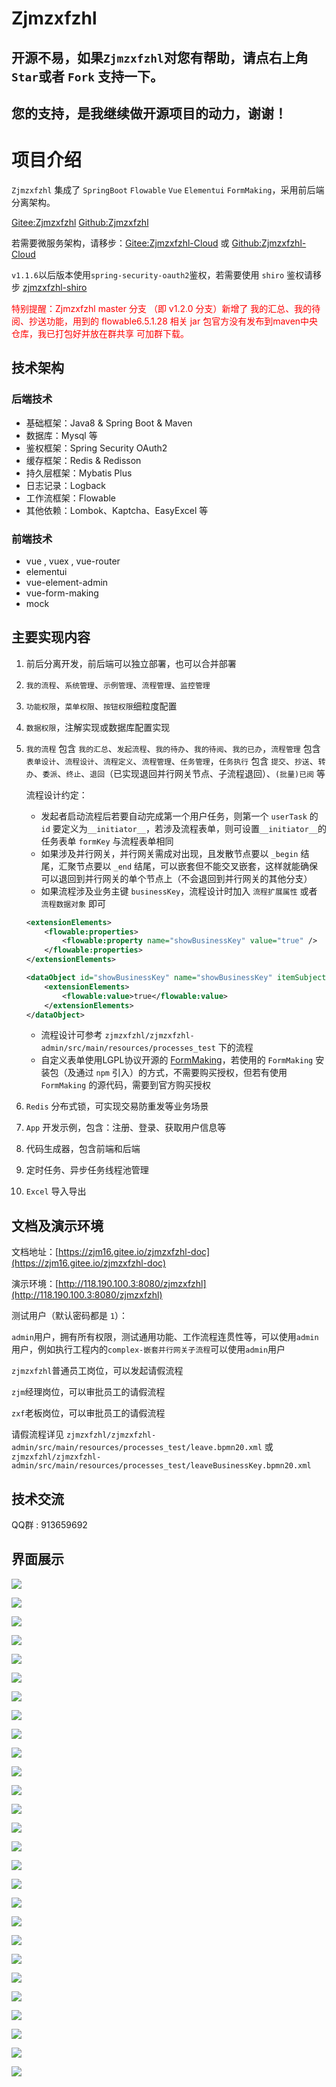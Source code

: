 # Zjmzxfzhl

## 开源不易，如果`Zjmzxfzhl`对您有帮助，请点右上角 `Star`或者 `Fork` 支持一下。

## 您的支持，是我继续做开源项目的动力，谢谢！

# 项目介绍

`Zjmzxfzhl` 集成了 `SpringBoot` `Flowable` `Vue` `Elementui` `FormMaking`，采用前后端分离架构。

[Gitee:Zjmzxfzhl](https://gitee.com/zjm16/zjmzxfzhl) [Github:Zjmzxfzhl](https://github.com/zhuangjinming16/zjmzxfzhl)

若需要微服务架构，请移步：[Gitee:Zjmzxfzhl-Cloud](https://gitee.com/zjm16/zjmzxfzhl-cloud) 或 [Github:Zjmzxfzhl-Cloud](https://github.com/zhuangjinming16/zjmzxfzhl-cloud)

`v1.1.6`以后版本使用`spring-security-oauth2`鉴权，若需要使用 `shiro` 鉴权请移步 [zjmzxfzhl-shiro](https://gitee.com/zjm16/zjmzxfzhl/tree/v1.1.5)

<font color="red">特别提醒：Zjmzxfzhl master 分支 （即 v1.2.0 分支）新增了 我的汇总、我的待阅、抄送功能，用到的 flowable6.5.1.28 相关 jar 包官方没有发布到maven中央仓库，我已打包好并放在群共享 可加群下载。</font>

## 技术架构
### 后端技术

- 基础框架：Java8 & Spring Boot & Maven
- 数据库：Mysql 等
- 鉴权框架：Spring Security OAuth2
- 缓存框架：Redis & Redisson
- 持久层框架：Mybatis Plus
- 日志记录：Logback
- 工作流框架：Flowable
- 其他依赖：Lombok、Kaptcha、EasyExcel 等
### 前端技术
- vue , vuex , vue-router
- elementui
- vue-element-admin
- vue-form-making
- mock

## 主要实现内容
1. 前后分离开发，前后端可以独立部署，也可以合并部署
2. `我的流程`、`系统管理`、`示例管理`、`流程管理`、`监控管理`
3. `功能权限`，`菜单权限`、`按钮权限`细粒度配置
4. `数据权限`，注解实现或数据库配置实现
5. `我的流程` 包含 `我的汇总`、`发起流程`、`我的待办`、`我的待阅`、`我的已办`，`流程管理` 包含 `表单设计`、`流程设计`、`流程定义`、`流程管理`、`任务管理`，`任务执行` 包含 `提交`、`抄送`、`转办`、`委派`、`终止`、`退回`（已实现退回并行网关节点、子流程退回）、`(批量)已阅` 等

   流程设计约定：
   - 发起者启动流程后若要自动完成第一个用户任务，则第一个 `userTask` 的 `id` 要定义为`__initiator__`，若涉及流程表单，则可设置`__initiator__`的任务表单 `formKey` 与流程表单相同
   - 如果涉及并行网关，并行网关需成对出现，且发散节点要以 `_begin` 结尾，汇聚节点要以 `_end` 结尾，可以嵌套但不能交叉嵌套，这样就能确保可以退回到并行网关的单个节点上（不会退回到并行网关的其他分支）
   - 如果流程涉及业务主键 `businessKey`，流程设计时加入 `流程扩展属性` 或者 `流程数据对象` 即可
    ```xml
    <extensionElements>
        <flowable:properties>
            <flowable:property name="showBusinessKey" value="true" />
        </flowable:properties>
    </extensionElements>
    ```
    ```xml
    <dataObject id="showBusinessKey" name="showBusinessKey" itemSubjectRef="xsd:boolean">
        <extensionElements>
            <flowable:value>true</flowable:value>
        </extensionElements>
    </dataObject>
    ```
   - 流程设计可参考 `zjmzxfzhl/zjmzxfzhl-admin/src/main/resources/processes_test` 下的流程
   - 自定义表单使用LGPL协议开源的 [FormMaking](http://form.xiaoyaoji.cn/pricing/#/zh-CN/)，若使用的 `FormMaking` 安装包（及通过 `npm` 引入）的方式，不需要购买授权，但若有使用 `FormMaking` 的源代码，需要到官方购买授权
6. `Redis` 分布式锁，可实现交易防重发等业务场景
7. `App` 开发示例，包含：注册、登录、获取用户信息等
8. 代码生成器，包含前端和后端
9. 定时任务、异步任务线程池管理
10. `Excel` 导入导出

## 文档及演示环境
文档地址：[https://zjm16.gitee.io/zjmzxfzhl-doc](https://zjm16.gitee.io/zjmzxfzhl-doc)

演示环境：[http://118.190.100.3:8080/zjmzxfzhl](http://118.190.100.3:8080/zjmzxfzhl)

测试用户（默认密码都是 `1`）：

`admin`用户，拥有所有权限，测试通用功能、工作流程连贯性等，可以使用`admin`用户，例如执行工程内的`complex-嵌套并行网关子流程`可以使用`admin`用户

`zjmzxfzhl`普通员工岗位，可以发起请假流程

`zjm`经理岗位，可以审批员工的请假流程

`zxf`老板岗位，可以审批员工的请假流程

请假流程详见 `zjmzxfzhl/zjmzxfzhl-admin/src/main/resources/processes_test/leave.bpmn20.xml` 或 `zjmzxfzhl/zjmzxfzhl-admin/src/main/resources/processes_test/leaveBusinessKey.bpmn20.xml`

## 技术交流
QQ群 : 913659692

## 界面展示

![](https://img-blog.csdnimg.cn/20201006123139193.png?x-oss-process=image/watermark,type_ZmFuZ3poZW5naGVpdGk,shadow_10,text_aHR0cHM6Ly9ibG9nLmNzZG4ubmV0L3pqbTE2,size_16,color_FFFFFF,t_70#pic_center)

![](https://img-blog.csdnimg.cn/2020032821122660.png?x-oss-process=image/watermark,type_ZmFuZ3poZW5naGVpdGk,shadow_10,text_aHR0cHM6Ly9ibG9nLmNzZG4ubmV0L3pqbTE2,size_16,color_FFFFFF,t_70)

![](https://img-blog.csdnimg.cn/20200328211234880.png?x-oss-process=image/watermark,type_ZmFuZ3poZW5naGVpdGk,shadow_10,text_aHR0cHM6Ly9ibG9nLmNzZG4ubmV0L3pqbTE2,size_16,color_FFFFFF,t_70)

![](https://img-blog.csdnimg.cn/20200328211245801.png?x-oss-process=image/watermark,type_ZmFuZ3poZW5naGVpdGk,shadow_10,text_aHR0cHM6Ly9ibG9nLmNzZG4ubmV0L3pqbTE2,size_16,color_FFFFFF,t_70)

![](https://img-blog.csdnimg.cn/2020100612340279.png?x-oss-process=image/watermark,type_ZmFuZ3poZW5naGVpdGk,shadow_10,text_aHR0cHM6Ly9ibG9nLmNzZG4ubmV0L3pqbTE2,size_16,color_FFFFFF,t_70#pic_center)

![](https://img-blog.csdnimg.cn/20201006123431902.png?x-oss-process=image/watermark,type_ZmFuZ3poZW5naGVpdGk,shadow_10,text_aHR0cHM6Ly9ibG9nLmNzZG4ubmV0L3pqbTE2,size_16,color_FFFFFF,t_70#pic_center)

![](https://img-blog.csdnimg.cn/20201006123102845.png?x-oss-process=image/watermark,type_ZmFuZ3poZW5naGVpdGk,shadow_10,text_aHR0cHM6Ly9ibG9nLmNzZG4ubmV0L3pqbTE2,size_16,color_FFFFFF,t_70#pic_center)

![](https://img-blog.csdnimg.cn/20200328211256213.png?x-oss-process=image/watermark,type_ZmFuZ3poZW5naGVpdGk,shadow_10,text_aHR0cHM6Ly9ibG9nLmNzZG4ubmV0L3pqbTE2,size_16,color_FFFFFF,t_70)

![](https://img-blog.csdnimg.cn/20200328211323783.png?x-oss-process=image/watermark,type_ZmFuZ3poZW5naGVpdGk,shadow_10,text_aHR0cHM6Ly9ibG9nLmNzZG4ubmV0L3pqbTE2,size_16,color_FFFFFF,t_70)

![](https://img-blog.csdnimg.cn/20200328211441117.png?x-oss-process=image/watermark,type_ZmFuZ3poZW5naGVpdGk,shadow_10,text_aHR0cHM6Ly9ibG9nLmNzZG4ubmV0L3pqbTE2,size_16,color_FFFFFF,t_70)

![](https://img-blog.csdnimg.cn/20200328211448303.png?x-oss-process=image/watermark,type_ZmFuZ3poZW5naGVpdGk,shadow_10,text_aHR0cHM6Ly9ibG9nLmNzZG4ubmV0L3pqbTE2,size_16,color_FFFFFF,t_70)

![](https://img-blog.csdnimg.cn/20200328211505420.png?x-oss-process=image/watermark,type_ZmFuZ3poZW5naGVpdGk,shadow_10,text_aHR0cHM6Ly9ibG9nLmNzZG4ubmV0L3pqbTE2,size_16,color_FFFFFF,t_70)

![](https://img-blog.csdnimg.cn/2020100612355468.png?x-oss-process=image/watermark,type_ZmFuZ3poZW5naGVpdGk,shadow_10,text_aHR0cHM6Ly9ibG9nLmNzZG4ubmV0L3pqbTE2,size_16,color_FFFFFF,t_70#pic_center)

![](https://img-blog.csdnimg.cn/20201006123609592.png?x-oss-process=image/watermark,type_ZmFuZ3poZW5naGVpdGk,shadow_10,text_aHR0cHM6Ly9ibG9nLmNzZG4ubmV0L3pqbTE2,size_16,color_FFFFFF,t_70#pic_center)

![](https://img-blog.csdnimg.cn/20201006123617560.png?x-oss-process=image/watermark,type_ZmFuZ3poZW5naGVpdGk,shadow_10,text_aHR0cHM6Ly9ibG9nLmNzZG4ubmV0L3pqbTE2,size_16,color_FFFFFF,t_70#pic_center)

![](https://img-blog.csdnimg.cn/20200328211756182.png?x-oss-process=image/watermark,type_ZmFuZ3poZW5naGVpdGk,shadow_10,text_aHR0cHM6Ly9ibG9nLmNzZG4ubmV0L3pqbTE2,size_16,color_FFFFFF,t_70)

![](https://img-blog.csdnimg.cn/20200328211559996.png?x-oss-process=image/watermark,type_ZmFuZ3poZW5naGVpdGk,shadow_10,text_aHR0cHM6Ly9ibG9nLmNzZG4ubmV0L3pqbTE2,size_16,color_FFFFFF,t_70)

![](https://img-blog.csdnimg.cn/20200328211539437.png?x-oss-process=image/watermark,type_ZmFuZ3poZW5naGVpdGk,shadow_10,text_aHR0cHM6Ly9ibG9nLmNzZG4ubmV0L3pqbTE2,size_16,color_FFFFFF,t_70)

![](https://img-blog.csdnimg.cn/20201006123921431.png?x-oss-process=image/watermark,type_ZmFuZ3poZW5naGVpdGk,shadow_10,text_aHR0cHM6Ly9ibG9nLmNzZG4ubmV0L3pqbTE2,size_16,color_FFFFFF,t_70#pic_center)

![](https://img-blog.csdnimg.cn/20200328211904277.png?x-oss-process=image/watermark,type_ZmFuZ3poZW5naGVpdGk,shadow_10,text_aHR0cHM6Ly9ibG9nLmNzZG4ubmV0L3pqbTE2,size_16,color_FFFFFF,t_70)

![](https://img-blog.csdnimg.cn/20200328211910561.png?x-oss-process=image/watermark,type_ZmFuZ3poZW5naGVpdGk,shadow_10,text_aHR0cHM6Ly9ibG9nLmNzZG4ubmV0L3pqbTE2,size_16,color_FFFFFF,t_70)

![](https://img-blog.csdnimg.cn/20200328211924102.png?x-oss-process=image/watermark,type_ZmFuZ3poZW5naGVpdGk,shadow_10,text_aHR0cHM6Ly9ibG9nLmNzZG4ubmV0L3pqbTE2,size_16,color_FFFFFF,t_70)

![](https://img-blog.csdnimg.cn/20200328211930452.png?x-oss-process=image/watermark,type_ZmFuZ3poZW5naGVpdGk,shadow_10,text_aHR0cHM6Ly9ibG9nLmNzZG4ubmV0L3pqbTE2,size_16,color_FFFFFF,t_70)

![](https://img-blog.csdnimg.cn/20200328211936458.png?x-oss-process=image/watermark,type_ZmFuZ3poZW5naGVpdGk,shadow_10,text_aHR0cHM6Ly9ibG9nLmNzZG4ubmV0L3pqbTE2,size_16,color_FFFFFF,t_70)

![](https://img-blog.csdnimg.cn/20201006124138717.png?x-oss-process=image/watermark,type_ZmFuZ3poZW5naGVpdGk,shadow_10,text_aHR0cHM6Ly9ibG9nLmNzZG4ubmV0L3pqbTE2,size_16,color_FFFFFF,t_70#pic_center)

![](https://img-blog.csdnimg.cn/20201006125002125.png?x-oss-process=image/watermark,type_ZmFuZ3poZW5naGVpdGk,shadow_10,text_aHR0cHM6Ly9ibG9nLmNzZG4ubmV0L3pqbTE2,size_16,color_FFFFFF,t_70#pic_center)

![](https://img-blog.csdnimg.cn/20201006131531738.png?x-oss-process=image/watermark,type_ZmFuZ3poZW5naGVpdGk,shadow_10,text_aHR0cHM6Ly9ibG9nLmNzZG4ubmV0L3pqbTE2,size_16,color_FFFFFF,t_70#pic_center)